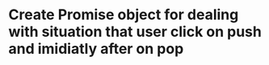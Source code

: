 # Create Promise object for dealing with situation that user click on push and imidiatly after on pop
